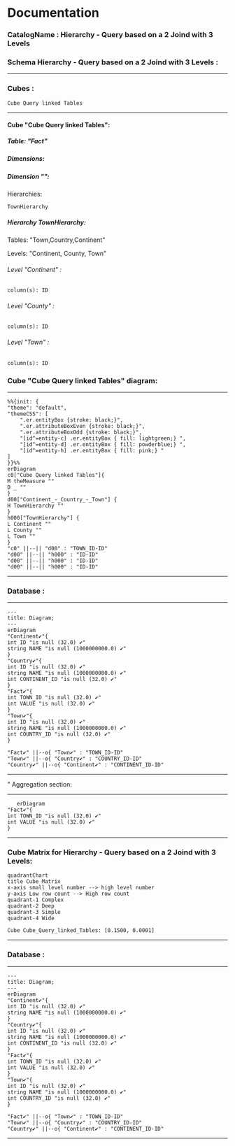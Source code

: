 # Documentation
### CatalogName : Hierarchy - Query based on a 2 Joind with 3 Levels
### Schema Hierarchy - Query based on a 2 Joind with 3 Levels : 
---
### Cubes :

    Cube Query linked Tables

---
#### Cube "Cube Query linked Tables":

    

##### Table: "Fact"

##### Dimensions:
##### Dimension "":

Hierarchies:

    TownHierarchy

##### Hierarchy TownHierarchy:

Tables: "Town,Country,Continent"

Levels: "Continent, County, Town"

###### Level "Continent" :

    column(s): ID

###### Level "County" :

    column(s): ID

###### Level "Town" :

    column(s): ID

### Cube "Cube Query linked Tables" diagram:

---

```mermaid
%%{init: {
"theme": "default",
"themeCSS": [
    ".er.entityBox {stroke: black;}",
    ".er.attributeBoxEven {stroke: black;}",
    ".er.attributeBoxOdd {stroke: black;}",
    "[id^=entity-c] .er.entityBox { fill: lightgreen;} ",
    "[id^=entity-d] .er.entityBox { fill: powderblue;} ",
    "[id^=entity-h] .er.entityBox { fill: pink;} "
]
}}%%
erDiagram
c0["Cube Query linked Tables"]{
M theMeasure ""
D _ ""
}
d00["Continent_-_Country_-_Town"] {
H TownHierarchy ""
}
h000["TownHierarchy"] {
L Continent ""
L County ""
L Town ""
}
"c0" ||--|| "d00" : "TOWN_ID-ID"
"d00" ||--|| "h000" : "ID-ID"
"d00" ||--|| "h000" : "ID-ID"
"d00" ||--|| "h000" : "ID-ID"
```
---
### Database :
---
```mermaid
---
title: Diagram;
---
erDiagram
"Continent✔"{
int ID "is null (32.0) ✔"
string NAME "is null (1000000000.0) ✔"
}
"Country✔"{
int ID "is null (32.0) ✔"
string NAME "is null (1000000000.0) ✔"
int CONTINENT_ID "is null (32.0) ✔"
}
"Fact✔"{
int TOWN_ID "is null (32.0) ✔"
int VALUE "is null (32.0) ✔"
}
"Town✔"{
int ID "is null (32.0) ✔"
string NAME "is null (1000000000.0) ✔"
int COUNTRY_ID "is null (32.0) ✔"
}

"Fact✔" ||--o{ "Town✔" : "TOWN_ID-ID"
"Town✔" ||--o{ "Country✔" : "COUNTRY_ID-ID"
"Country✔" ||--o{ "Continent✔" : "CONTINENT_ID-ID"
```
---
" Aggregation section:

---
```mermaid
   erDiagram
"Fact✔"{
int TOWN_ID "is null (32.0) ✔"
int VALUE "is null (32.0) ✔"
}
```
---
### Cube Matrix for Hierarchy - Query based on a 2 Joind with 3 Levels:
```mermaid
quadrantChart
title Cube Matrix
x-axis small level number --> high level number
y-axis Low row count --> High row count
quadrant-1 Complex
quadrant-2 Deep
quadrant-3 Simple
quadrant-4 Wide

Cube Cube_Query_linked_Tables: [0.1500, 0.0001]
```
---
### Database :
---
```mermaid
---
title: Diagram;
---
erDiagram
"Continent✔"{
int ID "is null (32.0) ✔"
string NAME "is null (1000000000.0) ✔"
}
"Country✔"{
int ID "is null (32.0) ✔"
string NAME "is null (1000000000.0) ✔"
int CONTINENT_ID "is null (32.0) ✔"
}
"Fact✔"{
int TOWN_ID "is null (32.0) ✔"
int VALUE "is null (32.0) ✔"
}
"Town✔"{
int ID "is null (32.0) ✔"
string NAME "is null (1000000000.0) ✔"
int COUNTRY_ID "is null (32.0) ✔"
}

"Fact✔" ||--o{ "Town✔" : "TOWN_ID-ID"
"Town✔" ||--o{ "Country✔" : "COUNTRY_ID-ID"
"Country✔" ||--o{ "Continent✔" : "CONTINENT_ID-ID"
```
---
